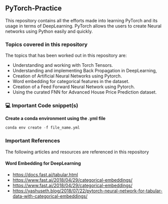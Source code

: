 ## PyTorch-Practice
This repository contains all the efforts made into learning PyTorch and its usage in terms of DeepLearning. PyTorch allows the users to create Neural networks using Python easily and quickly.


### Topics covered in this repository
The topics that has been worked out in this repository are:

- Understanding and working with Torch Tensors.
- Understanding and implementing Back Propagation in DeepLearning,
- Creation of Artificial Neural Networks using Pytorch.
- Word embedding for categorical features in the dataset.
- Creation of a Feed Forward Neural Network using Pytorch.
- Using the curated FNN for Advanced House Price Prediction dataset.


### 💻 Important Code snippet(s)

**Create a conda environment using the .yml file**
```py
conda env create -f file_name.yml
```


### Important References
The following articles and resources are referenced in this repository

#### Word Embedding for DeepLearning
- https://docs.fast.ai/tabular.html 
- https://www.fast.ai/2018/04/29/categorical-embeddings/ 
- https://www.fast.ai/2018/04/29/categorical-embeddings/ 
- https://yashuseth.blog/2018/07/22/pytorch-neural-network-for-tabular-data-with-categorical-embeddings/
